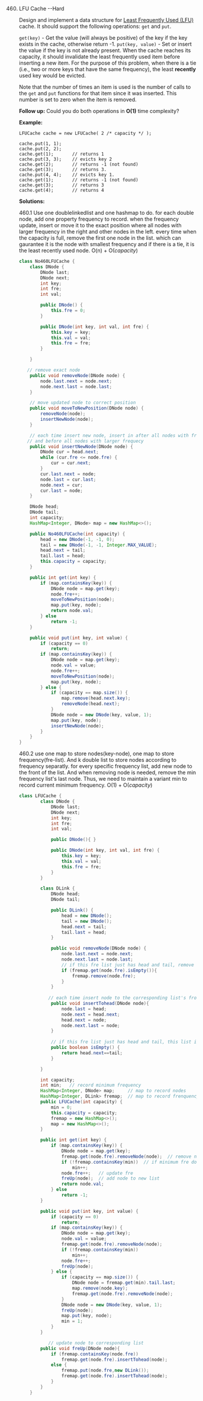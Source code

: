 460. LFU Cache   --Hard

     Design and implement a data structure for [Least Frequently Used (LFU)](https://en.wikipedia.org/wiki/Least_frequently_used) cache. It should support the following operations: `get` and `put`.

     `get(key)` - Get the value (will always be positive) of the key if the key exists in the cache, otherwise return -1.
     `put(key, value)` - Set or insert the value if the key is not already present. When the cache reaches its capacity, it should invalidate the least frequently used item before inserting a new item. For the purpose of this problem, when there is a tie (i.e., two or more keys that have the same frequency), the least **recently** used key would be evicted.

     Note that the number of times an item is used is the number of calls to the `get` and `put` functions for that item since it was inserted. This number is set to zero when the item is removed.

     **Follow up:**
     Could you do both operations in **O(1)** time complexity?

     **Example:**

     ```
     LFUCache cache = new LFUCache( 2 /* capacity */ );
     
     cache.put(1, 1);
     cache.put(2, 2);
     cache.get(1);       // returns 1
     cache.put(3, 3);    // evicts key 2
     cache.get(2);       // returns -1 (not found)
     cache.get(3);       // returns 3.
     cache.put(4, 4);    // evicts key 1.
     cache.get(1);       // returns -1 (not found)
     cache.get(3);       // returns 3
     cache.get(4);       // returns 4
     ```

     **Solutions:**

     460.1 Use one doublelinkedlist and one hashmap to do. for each double node, add one property frequency to record. when the frequency update, insert or move it to the exact position where all nodes with larger frequency in the right and other nodes in the left. every time when the capacity is full, remove the first one node in the list. which can gaurantee it is the node with smallest frequency and if there is a tie, it is the least recently used node. O(n) + O(*capacity*)

     ```java
     class No460LFUCache {
         class DNode {
             DNode last;
             DNode next;
             int key;
             int fre;
             int val;
     
             public DNode() {
                 this.fre = 0;
             }
     
             public DNode(int key, int val, int fre) {
                 this.key = key;
                 this.val = val;
                 this.fre = fre;
             }
     
         }
     
       	// remove exact node
         public void removeNode(DNode node) {
             node.last.next = node.next;
             node.next.last = node.last;
         }
     
         // move updated node to correct position
         public void moveToNewPosition(DNode node) {
             removeNode(node);
             insertNewNode(node);
         }
     
         // each time insert new node, insert in after all nodes with frequency less or equal
       	// and before all nodes with larger frequecy
         public void insertNewNode(DNode node) {
             DNode cur = head.next;
             while (cur.fre <= node.fre) {
                 cur = cur.next;
             }
             cur.last.next = node;
             node.last = cur.last;
             node.next = cur;
             cur.last = node;
         }
     
         DNode head;
         DNode tail;
         int capacity;
         HashMap<Integer, DNode> map = new HashMap<>();
     
         public No460LFUCache(int capacity) {
             head = new DNode(-1, -1, 0);
             tail = new DNode(-1, -1, Integer.MAX_VALUE);
             head.next = tail;
             tail.last = head;
             this.capacity = capacity;
         }
     
         public int get(int key) {
             if (map.containsKey(key)) {
                 DNode node = map.get(key);
                 node.fre++;
                 moveToNewPosition(node);
                 map.put(key, node);
                 return node.val;
             } else
                 return -1;
         }
     
         public void put(int key, int value) {
             if (capacity == 0)
                 return;
             if (map.containsKey(key)) {
                 DNode node = map.get(key);
                 node.val = value;
                 node.fre++;
                 moveToNewPosition(node);
                 map.put(key, node);
             } else {
                 if (capacity == map.size()) {
                     map.remove(head.next.key);
                     removeNode(head.next);
                 }
                 DNode node = new DNode(key, value, 1);
                 map.put(key, node);
                 insertNewNode(node);
             }
         }
     }
     ```

      460.2 use one map to store nodes(key-node), one map to store frequency(fre-list). And k double list to store nodes according to frequency separatly. for every specific frequency list, add new node to the front of the list. And when removing node is needed, remove the min frequency list's last node. Thus, we need to maintain a variant min to record current minimum frequency. O(1) + O(*capacity*)

     ```java
     class LFUCache {
             class DNode {
                 DNode last;
                 DNode next;
                 int key;
                 int fre;
                 int val;
     
                 public DNode(){ }
     
                 public DNode(int key, int val, int fre) {
                     this.key = key;
                     this.val = val;
                     this.fre = fre;
                 }
             }
     
             class DLink {
                 DNode head;
                 DNode tail;
     
                 public DLink() {
                     head = new DNode();
                     tail = new DNode();
                     head.next = tail;
                     tail.last = head;
                 }
     
                 public void removeNode(DNode node) {
                     node.last.next = node.next;
                     node.next.last = node.last;
                     // if this fre list just has head and tail, remove this entry
                     if (fremap.get(node.fre).isEmpty()){    
                         fremap.remove(node.fre);
                     }
                 }
     						
               	// each time insert node to the corresponding list's front
                 public void insertTohead(DNode node){
                     node.last = head;
                     node.next = head.next;
                     head.next = node;
                     node.next.last = node;
                 }
     						
                 // if this fre list just has head and tail, this list is empty
                 public boolean isEmpty() {
                     return head.next==tail;
                 }
     
             }
     
             int capacity;
             int min;   // record minimum frequency
             HashMap<Integer, DNode> map;     // map to record nodes
             HashMap<Integer, DLink> fremap;  // map to record frenquency list
             public LFUCache(int capacity) {
                 min = 0;
                 this.capacity = capacity;
                 fremap = new HashMap<>();
                 map = new HashMap<>();
             }
     
             public int get(int key) {
                 if (map.containsKey(key)) {
                     DNode node = map.get(key);
                     fremap.get(node.fre).removeNode(node);  // remove node from old list
                     if (!fremap.containsKey(min))  // if minimum fre does not exist, min++
                         min++;
                     node.fre++;   // update fre
                     freUp(node);  // add node to new list
                     return node.val;
                 } else
                     return -1;
             }
     
             public void put(int key, int value) {
                 if (capacity == 0)
                     return;
                 if (map.containsKey(key)) {
                     DNode node = map.get(key);
                     node.val = value;
                     fremap.get(node.fre).removeNode(node);
                     if (!fremap.containsKey(min))
                         min++;
                     node.fre++;
                     freUp(node);
                 } else {
                     if (capacity == map.size()) {
                         DNode node = fremap.get(min).tail.last;
                         map.remove(node.key);
                         fremap.get(node.fre).removeNode(node);
                     }
                     DNode node = new DNode(key, value, 1);
                     freUp(node);
                     map.put(key, node);
                     min = 1;
                 }
             }
     
       			// update node to corresponding list
             public void freUp(DNode node){
                 if (fremap.containsKey(node.fre))
                     fremap.get(node.fre).insertTohead(node);
                 else {
                     fremap.put(node.fre,new DLink());
                     fremap.get(node.fre).insertTohead(node);
                 }
             }
         }
     ```

     